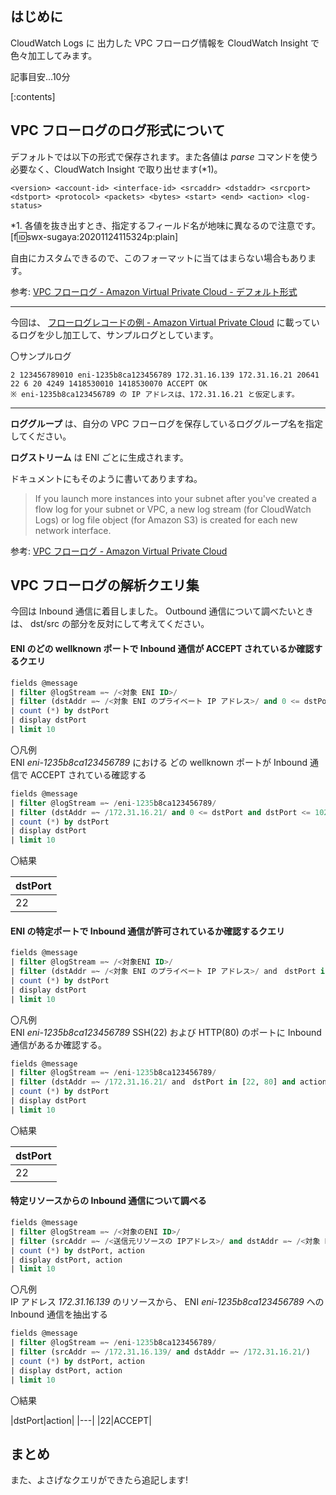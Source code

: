 ## はじめに
CloudWatch Logs に 出力した VPC フローログ情報を CloudWatch Insight で色々加工してみます。

記事目安...10分

[:contents]

## VPC フローログのログ形式について
デフォルトでは以下の形式で保存されます。また各値は *parse* コマンドを使う必要なく、CloudWatch Insight で取り出せます(*1)。  

```
<version> <account-id> <interface-id> <srcaddr> <dstaddr> <srcport> <dstport> <protocol> <packets> <bytes> <start> <end> <action> <log-status>
```

*1. 各値を抜き出すとき、指定するフィールド名が地味に異なるので注意です。
[f:id:swx-sugaya:20201124115324p:plain]

自由にカスタムできるので、このフォーマットに当てはまらない場合もあります。

参考: [VPC フローログ \- Amazon Virtual Private Cloud \- デフォルト形式](https://docs.aws.amazon.com/ja_jp/vpc/latest/userguide/flow-logs.html#flow-logs-default)

---

今回は、 [フローログレコードの例 \- Amazon Virtual Private Cloud](https://docs.aws.amazon.com/ja_jp/vpc/latest/userguide/flow-logs-records-examples.html#flow-log-example-accepted-rejected) に載っているログを少し加工して、サンプルログとしています。

〇サンプルログ
```
2 123456789010 eni-1235b8ca123456789 172.31.16.139 172.31.16.21 20641 22 6 20 4249 1418530010 1418530070 ACCEPT OK
※ eni-1235b8ca123456789 の IP アドレスは、172.31.16.21 と仮定します。
```

---

**ロググループ** は、自分の VPC フローログを保存しているロググループ名を指定してください。

**ログストリーム** は ENI ごとに生成されます。

ドキュメントにもそのように書いてありますね。

> If you launch more instances into your subnet after you've created a flow log for your subnet or VPC, a new log stream (for CloudWatch Logs) or log file object (for Amazon S3) is created for each new network interface. 

参考: [VPC フローログ \- Amazon Virtual Private Cloud](https://docs.aws.amazon.com/ja_jp/vpc/latest/userguide/flow-logs.html)

## VPC フローログの解析クエリ集

今回は Inbound 通信に着目しました。
Outbound 通信について調べたいときは、 dst/src の部分を反対にして考えてください。

#### ENI のどの wellknown ポートで Inbound 通信が ACCEPT されているか確認するクエリ

```sql
fields @message
| filter @logStream =~ /<対象 ENI ID>/
| filter (dstAddr =~ /<対象 ENI のプライベート IP アドレス>/ and 0 <= dstPort and dstPort <= 1023 and action =~ /ACCEPT/)
| count (*) by dstPort
| display dstPort
| limit 10
```

〇凡例  
ENI *eni-1235b8ca123456789* における どの wellknown ポートが Inbound 通信で ACCEPT されている確認する
```sql
fields @message
| filter @logStream =~ /eni-1235b8ca123456789/
| filter (dstAddr =~ /172.31.16.21/ and 0 <= dstPort and dstPort <= 1023 and action =~ /ACCEPT/)
| count (*) by dstPort
| display dstPort
| limit 10
```
〇結果

|dstPort|
|---|
|22|

#### ENI の特定ポートで Inbound 通信が許可されているか確認するクエリ

```sql
fields @message
| filter @logStream =~ /<対象ENI ID>/
| filter (dstAddr =~ /<対象 ENI のプライベート IP アドレス>/ and　dstPort in [<ポート番号1>, <ポート番号2>, ...] and action =~ /ACCEPT/)
| count (*) by dstPort
| display dstPort
| limit 10
```

〇凡例  
ENI *eni-1235b8ca123456789* SSH(22) および HTTP(80) のポートに Inbound 通信があるか確認する。
```sql
fields @message
| filter @logStream =~ /eni-1235b8ca123456789/
| filter (dstAddr =~ /172.31.16.21/ and　dstPort in [22, 80] and action =~ /ACCEPT/)
| count (*) by dstPort
| display dstPort
| limit 10
```

〇結果

|dstPort|
|---|
|22|


#### 特定リソースからの Inbound 通信について調べる
```sql
fields @message
| filter @logStream =~ /<対象のENI ID>/
| filter (srcAddr =~ /<送信元リソースの IPアドレス>/ and dstAddr =~ /<対象 ENI のプライベート IP アドレス>/)
| count (*) by dstPort, action
| display dstPort, action
| limit 10
```


〇凡例  
IP アドレス *172.31.16.139* のリソースから、 ENI *eni-1235b8ca123456789* への Inbound 通信を抽出する
```sql
fields @message
| filter @logStream =~ /eni-1235b8ca123456789/
| filter (srcAddr =~ /172.31.16.139/ and dstAddr =~ /172.31.16.21/)
| count (*) by dstPort, action
| display dstPort, action
| limit 10
```

〇結果

|dstPort|action|
|---|
|22|ACCEPT|

## まとめ

また、よさげなクエリができたら追記します!